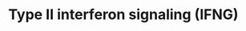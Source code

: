 ---
annotations:
- type: Pathway Ontology
  value: type II interferon signaling pathway
- type: Pathway Ontology
  value: Jak-Stat signaling pathway
authors:
- MaintBot
- Mkutmon
description: Adapted from Raza et al. (2008). This pathway is initiated by IFNG binding
  to its receptor and a subsequent phosphorylation cascade involving a number of the
  JAK and STAT family of proteins. Several transcriptionally active complexes are
  formed (STAT1 homodimer, ISGF3 complex, STAT1:STAT1:IRF9 complex) and the pathway
  culminates with the transcriptional activation of target genes. [1]
last-edited: 2016-07-14
organisms:
- Bos taurus
redirect_from:
- /index.php/Pathway:WP1017
- /instance/WP1017
schema-jsonld:
- '@context': https://schema.org/
  '@id': https://wikipathways.github.io/pathways/WP1017.html
  '@type': Dataset
  creator:
    '@type': Organization
    name: WikiPathways
  description: Adapted from Raza et al. (2008). This pathway is initiated by IFNG
    binding to its receptor and a subsequent phosphorylation cascade involving a number
    of the JAK and STAT family of proteins. Several transcriptionally active complexes
    are formed (STAT1 homodimer, ISGF3 complex, STAT1:STAT1:IRF9 complex) and the
    pathway culminates with the transcriptional activation of target genes. [1]
  keywords:
  - PTP
  - INFAF
  - IRF2
  - IFI6
  - SOCS1
  - SOCS3
  - STAT2
  - IRF4
  - IFNGR1
  - JAK2
  - OAS1Y
  - IFNG
  - IL6
  - CIITA
  - HIST2H4
  - IFIT2
  - STAT1
  - IRF1
  - (ISGF3)
  - IRF9
  - PTPN11
  - CXCL10
  - IRF8
  - SPI1
  - GBP1
  - CYBB
  - EIF2AK2
  - IFNGR2
  - IL1B
  - HLA-B
  - PSMB9
  - INOS
  - JAK1
  - PRKCD
  - CXCL9
  - ICAM1
  - TAP1
  - ISG15
  license: CC0
  name: Type II interferon signaling (IFNG)
seo: CreativeWork
title: Type II interferon signaling (IFNG)
wpid: WP1017
---